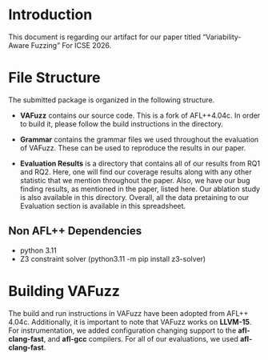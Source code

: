 # Introduction
This document is regarding our artifact for our paper titled “Variability-Aware Fuzzing” For ICSE 2026.

# File Structure
The submitted package is organized in the following structure.
* **VAFuzz** contains our source code. This is a fork of AFL++4.04c. In order to build it, please follow the build instructions in the directory.

* **Grammar** contains the grammar files we used throughout the evaluation of VAFuzz. These can be used to reproduce the results in our paper.

* **Evaluation Results** is a directory that contains all of our results from RQ1 and RQ2. Here, one will find our coverage results along with any other statistic that we mention throughout the paper. Also, we have our bug finding results, as mentioned in the paper, listed here. Our ablation study is also available in this directory. Overall, all the data pretaining to our Evaluation section is available in this spreadsheet.

## Non AFL++ Dependencies
* python 3.11
* Z3 constraint solver (python3.11 -m pip install z3-solver)

# Building VAFuzz 
The build and run instructions in VAFuzz have been adopted from AFL++ 4.04c. Additionally, it is important to note that VAFuzz works on **LLVM-15**. For instrumentation, we added configuration changing support to the **afl-clang-fast**, and **afl-gcc** compilers. For all of our evaluations, we used **afl-clang-fast**.
